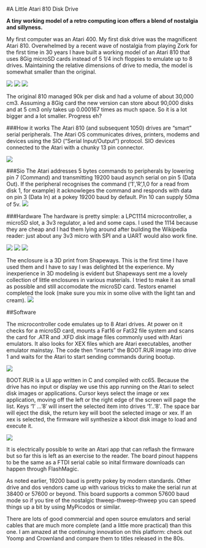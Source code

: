 #A Little Atari 810 Disk Drive

**A tiny working model of a retro computing icon offers a blend of nostalgia and sillyness.**

My first computer was an Atari 400. My first disk drive was the magnificent Atari 810. Overwhelmed by a recent wave of nostalgia from playing Zork for the first time in 30 years I have built a working model of an Atari 810 that uses 8Gig microSD cards instead of 5 1/4 inch floppies to emulate up to 8 drives. Maintaining the relative dimensions of drive to media, the model is somewhat smaller than the original.

![](http://rossumblog.files.wordpress.com/2011/05/booting-scaled1000.jpg)
![](http://rossumblog.files.wordpress.com/2011/05/ontop-scaled1000.jpg)
![](http://rossumblog.files.wordpress.com/2011/05/relativesizes-scaled1000.jpg)

The original 810 managed 90k per disk and had a volume of about 30,000 cm3. Assuming a 8Gig card the new version can store about 90,000 disks and at 5 cm3 only takes up 0.000167 times as much space. So it is a lot bigger and a lot smaller. Progress eh?

###How it works
The Atari 810 (and subsequent 1050) drives are “smart” serial peripherals. The Atari OS communicates drives, printers, modems and devices using the SIO (“Serial Input/Output”) protocol. SIO devices connected to the Atari with a chunky 13 pin connector.

![](http://rossumblog.files.wordpress.com/2011/05/sio-scaled1000.png)

###Sio
The Atari addresses 5 bytes commands to peripherals by lowering pin 7 (Command) and transmitting 19200 baud asynch serial on pin 5 (Data Out). If the peripheral recognises the command (‘1′,’R’,1,0 for a read from disk 1, for example) it acknowleges the command and responds with data on pin 3 (Data In) at a pokey 19200 baud by default. Pin 10 can supply 50ma of 5v.
![](http://rossumblog.files.wordpress.com/2011/05/sioread-scaled1000.png)

###Hardware
The hardware is pretty simple: a LPC1114 microcontroller, a microSD slot, a 3v3 regulator, a led and some caps. I used the 1114 because they are cheap and I had them lying around after building the Wikipedia reader: just about any 3v3 micro with SPI and a UART would also work fine. 

![](https://rossumblog.files.wordpress.com/2011/05/schematic-scaled1000.png)
![](http://rossumblog.files.wordpress.com/2011/05/boardandcase-scaled1000.jpg)
![](http://rossumblog.files.wordpress.com/2011/05/beforepainting-scaled1000.jpg)

The enclosure is a 3D print from Shapeways. This is the first time I have used them and I have to say I was delighted bt the experience. My inexperience in 3D modeling is evident but Shapeways sent me a lovely collection of little enclosures in various materials. I tried to make it as small as possible and still accomodate the microSD card. Testors enamel completed the look (make sure you mix in some olive with the light tan and cream).
![](http://rossumblog.files.wordpress.com/2011/05/model-scaled1000.jpg)

##Software

The microcontroller code emulates up to 8 Atari drives. At power on it checks for a microSD card, mounts a Fat16 or Fat32 file system and scans the card for .ATR and .XFD disk image files commonly used with Atari emulators. It also looks for XEX files which are Atari executables, another emulator mainstay. The code then “inserts”  the BOOT.RUR image into drive 1 and waits for the Atari to start sending commands during bootup.

![](http://rossumblog.files.wordpress.com/2011/05/incontext-scaled1000.jpg)

BOOT.RUR is a UI app written in C and compiled with cc65. Because the drive has no input or display we use this app running on the Atari to select disk images or applications. Cursor keys select the image or xex application, moving off the left or the right edge of the screen will page the list. Keys ‘1’ …’8′ will insert the selected item into drives ‘1’..’8′. The space bar will eject the disk, the return key will boot the selected image or xex. If an xex is selected, the firmware will synthesize a kboot disk image to load and execute it.

![](http://rossumblog.files.wordpress.com/2011/05/screen-scaled1000.jpg)

It is electrically possible to write an Atari app that can reflash the firmware but so far this is left as an exercise to the reader. The board pinout happens to be the same as a FTDI serial cable so inital firmware downloads can happen through FlashMagic.

As noted earlier, 19200 baud is pretty pokey by modern standards. Other drive and dos vendors came up with various tricks to make the serial run at 38400 or 57600 or beyond. This board supports a common 57600 baud mode so if you tire of the nostalgic thweep-thweep-thweep you can speed things up a bit by using MyPicodos or similar.

There are lots of good commercial and open source emulators and serial cables that are much more complete (and a little more practical) than this one. I am amazed at the continuing innovation on this platform: check out Yoomp and Crownland and compare them to titles released in the 80s.

